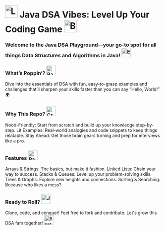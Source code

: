 <h1><img src="https://raw.githubusercontent.com/Tarikul-Islam-Anik/Animated-Fluent-Emojis/master/Emojis/Smilies/Light%20Blue%20Heart.png" alt="Light Blue Heart" width="40" height="40" /> Java DSA Vibes: Level Up Your Coding Game <img src="https://raw.githubusercontent.com/Tarikul-Islam-Anik/Animated-Fluent-Emojis/master/Emojis/Hand%20gestures/Brain.png" alt="Brain" width="40" height="40" /></h1>

<h3>Welcome to the Java DSA Playground—your go-to spot for all things Data Structures and Algorithms in Java! <img src="https://raw.githubusercontent.com/Tarikul-Islam-Anik/Animated-Fluent-Emojis/master/Emojis/Hand%20gestures/Eyes.png" alt="Eyes" width="30" height="30" /></h3>
<h3>What’s Poppin’? <img src="https://raw.githubusercontent.com/Tarikul-Islam-Anik/Animated-Fluent-Emojis/master/Emojis/Hand%20gestures/Backhand%20Index%20Pointing%20Down%20Light%20Skin%20Tone.png" alt="Backhand Index Pointing Down Light Skin Tone" width="30" height="30" /></h3>
Dive into the essentials of DSA with fun, easy-to-grasp examples and challenges that’ll sharpen your skills faster than you can say “Hello, World!” 🌍

<h3>Why This Repo? <img src="https://raw.githubusercontent.com/Tarikul-Islam-Anik/Animated-Fluent-Emojis/master/Emojis/Activities/Crystal%20Ball.png" alt="Crystal Ball" width="30" height="30" /></h3>
Noob-Friendly: Start from scratch and build up your knowledge step-by-step.
Lit Examples: Real-world analogies and code snippets to keep things relatable.
Stay Ahead: Get those brain gears turning and prep for interviews like a pro.
<h3>Features <img src="https://raw.githubusercontent.com/Tarikul-Islam-Anik/Animated-Fluent-Emojis/master/Emojis/Activities/Party%20Popper.png" alt="Party Popper" width="30" height="30" /></h3>
Arrays & Strings: The basics, but make it fashion.
Linked Lists: Chain your way to success.
Stacks & Queues: Level up your problem-solving skills.
Trees & Graphs: Explore new heights and connections.
Sorting & Searching: Because who likes a mess?
<h3>Ready to Roll? <img src="https://raw.githubusercontent.com/Tarikul-Islam-Anik/Animated-Fluent-Emojis/master/Emojis/Activities/Jack-O-Lantern.png" alt="Jack-O-Lantern" width="30" height="30" /></h3>
Clone, code, and conquer! Feel free to fork and contribute. Let's grow this DSA fam together! <img src="https://raw.githubusercontent.com/Tarikul-Islam-Anik/Animated-Fluent-Emojis/master/Emojis/Food/Beer%20Mug.png" alt="Beer Mug" width="30" height="30" />
